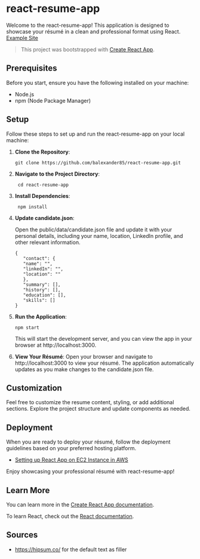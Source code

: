 # react-resume-app

Welcome to the react-resume-app! This application is designed to showcase your résumé in a clean and professional format using React. [Example Site](https://balexander85.github.io/react-resume-app)

> This project was bootstrapped with [Create React App](https://github.com/facebook/create-react-app).

## Prerequisites
Before you start, ensure you have the following installed on your machine:

* Node.js
* npm (Node Package Manager)

## Setup
Follow these steps to set up and run the react-resume-app on your local machine:
1. **Clone the Repository**:
   ```shell
   git clone https://github.com/balexander85/react-resume-app.git
   ```
2. **Navigate to the Project Directory**:
   ```shell
    cd react-resume-app
   ```
3. **Install Dependencies**:
   ```shell
    npm install
   ```
4. **Update candidate.json**:

   Open the public/data/candidate.json file and update it with your personal details, including your name, location, LinkedIn profile, and other relevant information.
   ```
   {
      "contact": {
      "name": "",
      "linkedIn": "",
      "location": ""
      },
      "summary": [],
      "history": [],
      "education": [],
      "skills": []
   }
   ``` 
5. **Run the Application**:
   ```shell
   npm start
   ```
   This will start the development server, and you can view the app in your browser at http://localhost:3000.
6. **View Your Résumé**:
   Open your browser and navigate to http://localhost:3000 to view your résumé. The application automatically updates as you make changes to the candidate.json file.

## Customization
Feel free to customize the resume content, styling, or add additional sections. Explore the project structure and update components as needed.

## Deployment
When you are ready to deploy your résumé, follow the deployment guidelines based on your preferred hosting platform.

* [Setting up React App on EC2 Instance in AWS](https://github.com/balexander85/programming-notes/tree/main/aws/ec2)

Enjoy showcasing your professional résumé with react-resume-app!

## Learn More

You can learn more in
the [Create React App documentation](https://facebook.github.io/create-react-app/docs/getting-started).

To learn React, check out the [React documentation](https://reactjs.org/).

## Sources

* https://hipsum.co/ for the default text as filler

